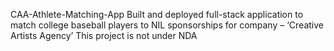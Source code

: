 CAA-Athlete-Matching-App
Built and deployed full-stack application to match college baseball players to NIL sponsorships for company – ‘Creative Artists Agency’
This project is not under NDA
